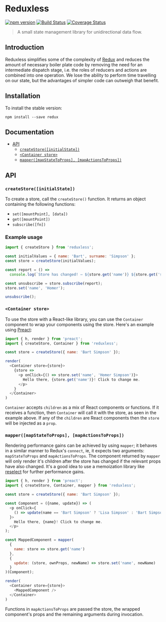 # Reduxless
[![npm version](https://badge.fury.io/js/reduxless.svg)](https://badge.fury.io/js/reduxless) [![Build Status](https://travis-ci.org/dhassaine/reduxless.svg?branch=master)](https://travis-ci.org/dhassaine/reduxless) [![Coverage Status](https://coveralls.io/repos/github/dhassaine/reduxless/badge.svg?branch=master)](https://coveralls.io/github/dhassaine/reduxless?branch=master)

> A small state management library for unidirectional data flow.

## Introduction
Reduxless simplifies some of the complexity of [Redux](https://github.com/reactjs/redux) and reduces the amount of necessary boiler plate code by removing the need for an intermediate dispatch stage, i.e. the roles of reducers and actions are combined into one operation. We lose the ability to perform time travelling on our state, but the advantages of simpler code can outweigh that benefit.

## Installation

To install the stable version:
```
npm install --save redux
```

## Documentation

- [API](docs/api.md#api)
  - [`createStore([initialState])`](#createStore)
  - [`<Container store>`](#container)
  - [`mapper([mapStateToProps], [mapActionsToProps])`](#mapper)

## API

<a id="createStore"></a>
### `createStore([initialState])`

To create a store, call the `createStore()` function.
It returns an object containing the following functions:
 - `set([mountPoint], [data])`
 - `get([mountPoint])`
 - `subscribe([fn])`

### Example usage

```js
import { createStore } from 'reduxless';

const initialValues = { name: 'Bart', surname: 'Simpson' };
const store = createStore(initialValues);

const report = () =>
  console.log(`Store has changed! – ${store.get('name')} ${store.get('surname')}`);

const unsubscribe = store.subscribe(report);
store.set('name', 'Homer');

unsubscribe();
```

<a id="container"></a>
### `<Container store>`

To use the store with a React-like library, you can use the `Container` component to wrap your components using the store.
Here's an example using [Preact](https://preactjs.com/):

```js
import { h, render } from 'preact';
import { createStore, Container } from 'reduxless';

const store = createStore({ name: 'Bart Simpson' });

render(
  <Container store={store}>
    {store =>
      <p onClick={() => store.set('name', 'Homer Simpson')}>
        Hello there, {store.get('name')}! Click to change me.
      </p>
    }
  </Container>
)
```

`Container` accepts `children` as a mix of React components or functions. If it receives a function, then `Container` will call it with the store, as seen in the example above. If any of the `children` are React components then the `store` will be injected as a `prop`.

<a id="mapper"></a>
### `mapper([mapStateToProps], [mapActionsToProps])`
Rendering performance gains can be achieved by using `mapper`; it behaves in a similar manner to Redux's `connect`, ie, it expects two arguments: `mapStateToProps` and `mapActionsToProps`. The component returned by `mapper` will only render it's children after the store has changed if the relevant props have also changed. It's a good idea to use a memoization library like [reselect](https://github.com/reactjs/reselect) for further performance gains. 

```js
import { h, render } from 'preact';
import { createStore, Container, mapper } from 'reduxless';

const store = createStore({ name: 'Bart Simpson' });

const Component = ({name, update}) => (
  <p onClick={
    () => update(name == 'Bart Simpson' ? 'Lisa Simpson' : 'Bart Simpson')
  }>
    Hello there, {name}! Click to change me.
  </p>
);

const MappedComponent = mapper(
  {
    name: store => store.get('name')
  }, 
  {
    update: (store, ownProps, newName) => store.set('name', newName)
  }
)(Component);

render(
  <Container store={store}>
    <MappedComponent />
  </Container>
)
```

Functions in `mapActionsToProps` are passed the store, the wrapped component's props and the remaining arguments during invocation.
